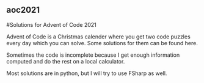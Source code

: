 ## aoc2021
#Solutions for Advent of Code 2021

Advent of Code is a Christmas calender where you get two code puzzles every day which you can solve.
Some solutions for them can be found here.

Sometimes the code is incomplete because I get enough information computed and do the rest on a local calculator.

Most solutions are in python, but I will try to use FSharp as well.
